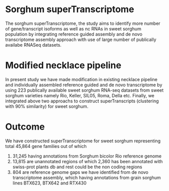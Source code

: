 # Sorghum superTranscriptome
The sorghum superTranscriptome, the study aims to identify more number of gene/transcript isoforms as well as nc RNAs in sweet sorghum population by integrating reference guided assembly and de novo transcriptome assembly approach with use of large number of publically availabe RNASeq datasets.

# Modified necklace pipeline
In present study we have made modification in existing necklace pipeline and individually assembled reference guided and de novo transcriptome by using 223  publically available sweet sorghum RNA-seq datasets from sweet sorghum varieties namely Rio, Keller, SIL05, Roma, Della etc. Finally, we integrated above two approachs to construct superTranscripts (clustering with 90% similarity) for sweet sorghum.

# Outcome
We have constructed superTranscriptome for sweet sorghum representing total 45,864 gene families out of which
1. 31,245 having annotations from Sorghum bicolor Rio reference genome
2. 13,815 are unannotated regions of which 2,360 has been annotated with swiss-prot plants db and rest could be the non coding regions
3. 804 are reference genome gaps we have identified from de novo transcriptome assembly, which having annotations from grain sorghum lines BTX623, BTX642 and RTX430
